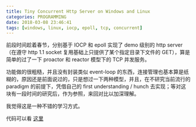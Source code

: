 ```yaml
---
title: Tiny Concurrent Http Server on Windows and Linux
categories: PROGRAMMING
date: 2018-03-08 23:46:41
tags: [windows, linux, iocp, epoll, tcp, concurrent]
---
```

前段时间趁着春节，分别基于 IOCP 和 epoll 实现了 demo 级别的 http server（在遵守 http 1.1 socket 复用基础上只提供了某个指定目录下文件的 GET），算是简单的过了一下 proactor 和 reactor 模型下的 TCP 并发服务。

功能做的很粗糙，并且没有封装类似 event-loop 的东西，连接管理也基本算是纸糊的，原因还是前面说过的，只是想过一下两种模型，并且，在不研究当前流行的 paradigm 的前提下，凭借自己的 first understanding / hunch 去实现；等对这块有一段时间的研究后，作为参照，来回对比以加深理解。

我觉得这是一种不错的学习方式。

代码可以看 [这里](https://github.com/kingsamchen/Eureka/tree/master/ConcurrentHttpServer)
